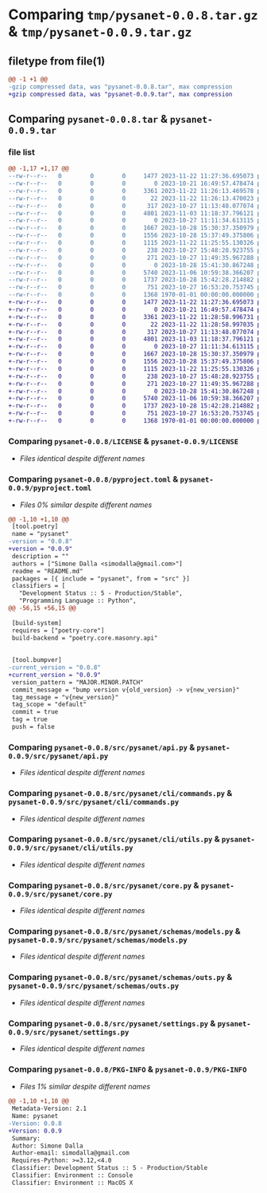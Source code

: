 # Comparing `tmp/pysanet-0.0.8.tar.gz` & `tmp/pysanet-0.0.9.tar.gz`

## filetype from file(1)

```diff
@@ -1 +1 @@
-gzip compressed data, was "pysanet-0.0.8.tar", max compression
+gzip compressed data, was "pysanet-0.0.9.tar", max compression
```

## Comparing `pysanet-0.0.8.tar` & `pysanet-0.0.9.tar`

### file list

```diff
@@ -1,17 +1,17 @@
--rw-r--r--   0        0        0     1477 2023-11-22 11:27:36.695073 pysanet-0.0.8/LICENSE
--rw-r--r--   0        0        0        0 2023-10-21 16:49:57.478474 pysanet-0.0.8/README.md
--rw-r--r--   0        0        0     3361 2023-11-22 11:26:13.469578 pysanet-0.0.8/pyproject.toml
--rw-r--r--   0        0        0       22 2023-11-22 11:26:13.470023 pysanet-0.0.8/src/pysanet/__init__.py
--rw-r--r--   0        0        0      317 2023-10-27 11:13:48.077074 pysanet-0.0.8/src/pysanet/__main__.py
--rw-r--r--   0        0        0     4801 2023-11-03 11:18:37.796121 pysanet-0.0.8/src/pysanet/api.py
--rw-r--r--   0        0        0        0 2023-10-27 11:11:34.613115 pysanet-0.0.8/src/pysanet/cli/__init__.py
--rw-r--r--   0        0        0     1667 2023-10-28 15:30:37.350979 pysanet-0.0.8/src/pysanet/cli/commands.py
--rw-r--r--   0        0        0     1556 2023-10-28 15:37:49.375806 pysanet-0.0.8/src/pysanet/cli/utils.py
--rw-r--r--   0        0        0     1115 2023-11-22 11:25:55.130326 pysanet-0.0.8/src/pysanet/core.py
--rw-r--r--   0        0        0      238 2023-10-27 15:48:28.923755 pysanet-0.0.8/src/pysanet/enums.py
--rw-r--r--   0        0        0      271 2023-10-27 11:49:35.967288 pysanet-0.0.8/src/pysanet/exceptions.py
--rw-r--r--   0        0        0        0 2023-10-28 15:41:30.867248 pysanet-0.0.8/src/pysanet/schemas/__init__.py
--rw-r--r--   0        0        0     5740 2023-11-06 10:59:38.366207 pysanet-0.0.8/src/pysanet/schemas/models.py
--rw-r--r--   0        0        0     1737 2023-10-28 15:42:28.214882 pysanet-0.0.8/src/pysanet/schemas/outs.py
--rw-r--r--   0        0        0      751 2023-10-27 16:53:20.753745 pysanet-0.0.8/src/pysanet/settings.py
--rw-r--r--   0        0        0     1368 1970-01-01 00:00:00.000000 pysanet-0.0.8/PKG-INFO
+-rw-r--r--   0        0        0     1477 2023-11-22 11:27:36.695073 pysanet-0.0.9/LICENSE
+-rw-r--r--   0        0        0        0 2023-10-21 16:49:57.478474 pysanet-0.0.9/README.md
+-rw-r--r--   0        0        0     3361 2023-11-22 11:28:58.996731 pysanet-0.0.9/pyproject.toml
+-rw-r--r--   0        0        0       22 2023-11-22 11:28:58.997035 pysanet-0.0.9/src/pysanet/__init__.py
+-rw-r--r--   0        0        0      317 2023-10-27 11:13:48.077074 pysanet-0.0.9/src/pysanet/__main__.py
+-rw-r--r--   0        0        0     4801 2023-11-03 11:18:37.796121 pysanet-0.0.9/src/pysanet/api.py
+-rw-r--r--   0        0        0        0 2023-10-27 11:11:34.613115 pysanet-0.0.9/src/pysanet/cli/__init__.py
+-rw-r--r--   0        0        0     1667 2023-10-28 15:30:37.350979 pysanet-0.0.9/src/pysanet/cli/commands.py
+-rw-r--r--   0        0        0     1556 2023-10-28 15:37:49.375806 pysanet-0.0.9/src/pysanet/cli/utils.py
+-rw-r--r--   0        0        0     1115 2023-11-22 11:25:55.130326 pysanet-0.0.9/src/pysanet/core.py
+-rw-r--r--   0        0        0      238 2023-10-27 15:48:28.923755 pysanet-0.0.9/src/pysanet/enums.py
+-rw-r--r--   0        0        0      271 2023-10-27 11:49:35.967288 pysanet-0.0.9/src/pysanet/exceptions.py
+-rw-r--r--   0        0        0        0 2023-10-28 15:41:30.867248 pysanet-0.0.9/src/pysanet/schemas/__init__.py
+-rw-r--r--   0        0        0     5740 2023-11-06 10:59:38.366207 pysanet-0.0.9/src/pysanet/schemas/models.py
+-rw-r--r--   0        0        0     1737 2023-10-28 15:42:28.214882 pysanet-0.0.9/src/pysanet/schemas/outs.py
+-rw-r--r--   0        0        0      751 2023-10-27 16:53:20.753745 pysanet-0.0.9/src/pysanet/settings.py
+-rw-r--r--   0        0        0     1368 1970-01-01 00:00:00.000000 pysanet-0.0.9/PKG-INFO
```

### Comparing `pysanet-0.0.8/LICENSE` & `pysanet-0.0.9/LICENSE`

 * *Files identical despite different names*

### Comparing `pysanet-0.0.8/pyproject.toml` & `pysanet-0.0.9/pyproject.toml`

 * *Files 0% similar despite different names*

```diff
@@ -1,10 +1,10 @@
 [tool.poetry]
 name = "pysanet"
-version = "0.0.8"
+version = "0.0.9"
 description = ""
 authors = ["Simone Dalla <simodalla@gmail.com>"]
 readme = "README.md"
 packages = [{ include = "pysanet", from = "src" }]
 classifiers = [
   "Development Status :: 5 - Production/Stable",
   "Programming Language :: Python",
@@ -56,15 +56,15 @@
 
 [build-system]
 requires = ["poetry-core"]
 build-backend = "poetry.core.masonry.api"
 
 
 [tool.bumpver]
-current_version = "0.0.8"
+current_version = "0.0.9"
 version_pattern = "MAJOR.MINOR.PATCH"
 commit_message = "bump version v{old_version} -> v{new_version}"
 tag_message = "v{new_version}"
 tag_scope = "default"
 commit = true
 tag = true
 push = false
```

### Comparing `pysanet-0.0.8/src/pysanet/api.py` & `pysanet-0.0.9/src/pysanet/api.py`

 * *Files identical despite different names*

### Comparing `pysanet-0.0.8/src/pysanet/cli/commands.py` & `pysanet-0.0.9/src/pysanet/cli/commands.py`

 * *Files identical despite different names*

### Comparing `pysanet-0.0.8/src/pysanet/cli/utils.py` & `pysanet-0.0.9/src/pysanet/cli/utils.py`

 * *Files identical despite different names*

### Comparing `pysanet-0.0.8/src/pysanet/core.py` & `pysanet-0.0.9/src/pysanet/core.py`

 * *Files identical despite different names*

### Comparing `pysanet-0.0.8/src/pysanet/schemas/models.py` & `pysanet-0.0.9/src/pysanet/schemas/models.py`

 * *Files identical despite different names*

### Comparing `pysanet-0.0.8/src/pysanet/schemas/outs.py` & `pysanet-0.0.9/src/pysanet/schemas/outs.py`

 * *Files identical despite different names*

### Comparing `pysanet-0.0.8/src/pysanet/settings.py` & `pysanet-0.0.9/src/pysanet/settings.py`

 * *Files identical despite different names*

### Comparing `pysanet-0.0.8/PKG-INFO` & `pysanet-0.0.9/PKG-INFO`

 * *Files 1% similar despite different names*

```diff
@@ -1,10 +1,10 @@
 Metadata-Version: 2.1
 Name: pysanet
-Version: 0.0.8
+Version: 0.0.9
 Summary: 
 Author: Simone Dalla
 Author-email: simodalla@gmail.com
 Requires-Python: >=3.12,<4.0
 Classifier: Development Status :: 5 - Production/Stable
 Classifier: Environment :: Console
 Classifier: Environment :: MacOS X
```

